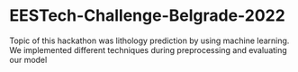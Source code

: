 # EESTech-Challenge-Belgrade-2022
Topic of this hackathon was lithology prediction by using machine learning.
We implemented different techniques during preprocessing and evaluating our model
